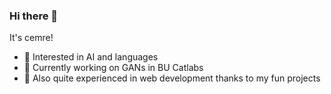 ### Hi there 👋

It's cemre!

- 🍪 Interested in AI and languages
- 🔭 Currently working on GANs in BU Catlabs
- 🦉 Also quite experienced in web development thanks to my fun projects

<!--
**cemreefe/cemreefe** is a ✨ _special_ ✨ repository because its `README.md` (this file) appears on your GitHub profile.
### Hi there 👋
Here are some ideas to get you started:

- 🔭 I’m currently working on ...
- 🌱 I’m currently learning ...
- 👯 I’m looking to collaborate on ...
- 🤔 I’m looking for help with ...
- 💬 Ask me about ...
- 📫 How to reach me: ...
- 😄 Pronouns: ...
- ⚡ Fun fact: ...
-->
